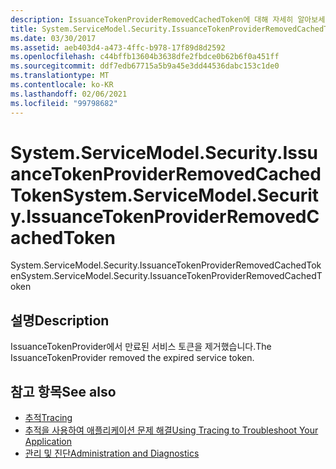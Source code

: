```yaml
---
description: IssuanceTokenProviderRemovedCachedToken에 대해 자세히 알아보세요.
title: System.ServiceModel.Security.IssuanceTokenProviderRemovedCachedToken
ms.date: 03/30/2017
ms.assetid: aeb403d4-a473-4ffc-b978-17f89d8d2592
ms.openlocfilehash: c44bffb13604b3638dfe2fbdce0b62b6f0a451ff
ms.sourcegitcommit: ddf7edb67715a5b9a45e3dd44536dabc153c1de0
ms.translationtype: MT
ms.contentlocale: ko-KR
ms.lasthandoff: 02/06/2021
ms.locfileid: "99798682"
---
```

# <a name="systemservicemodelsecurityissuancetokenproviderremovedcachedtoken"></a><span data-ttu-id="ed26f-103">System.ServiceModel.Security.IssuanceTokenProviderRemovedCachedToken</span><span class="sxs-lookup"><span data-stu-id="ed26f-103">System.ServiceModel.Security.IssuanceTokenProviderRemovedCachedToken</span></span>

<span data-ttu-id="ed26f-104">System.ServiceModel.Security.IssuanceTokenProviderRemovedCachedToken</span><span class="sxs-lookup"><span data-stu-id="ed26f-104">System.ServiceModel.Security.IssuanceTokenProviderRemovedCachedToken</span></span>  
  
## <a name="description"></a><span data-ttu-id="ed26f-105">설명</span><span class="sxs-lookup"><span data-stu-id="ed26f-105">Description</span></span>  

 <span data-ttu-id="ed26f-106">IssuanceTokenProvider에서 만료된 서비스 토큰을 제거했습니다.</span><span class="sxs-lookup"><span data-stu-id="ed26f-106">The IssuanceTokenProvider removed the expired service token.</span></span>  
  
## <a name="see-also"></a><span data-ttu-id="ed26f-107">참고 항목</span><span class="sxs-lookup"><span data-stu-id="ed26f-107">See also</span></span>

- [<span data-ttu-id="ed26f-108">추적</span><span class="sxs-lookup"><span data-stu-id="ed26f-108">Tracing</span></span>](index.md)
- [<span data-ttu-id="ed26f-109">추적을 사용하여 애플리케이션 문제 해결</span><span class="sxs-lookup"><span data-stu-id="ed26f-109">Using Tracing to Troubleshoot Your Application</span></span>](using-tracing-to-troubleshoot-your-application.md)
- [<span data-ttu-id="ed26f-110">관리 및 진단</span><span class="sxs-lookup"><span data-stu-id="ed26f-110">Administration and Diagnostics</span></span>](../index.md)

